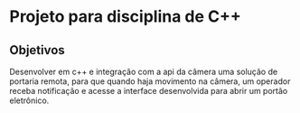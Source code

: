 # Projeto para disciplina de C++

## Objetivos

<p>Desenvolver em c++ e integração com a api da câmera uma solução de portaria remota, para que quando haja movimento na câmera, um operador receba notificação e acesse a interface desenvolvida para abrir um portão eletrônico.</p>

